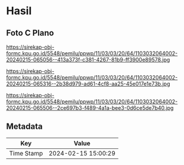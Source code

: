 # Hasil

## Foto C Plano

https://sirekap-obj-formc.kpu.go.id/5548/pemilu/ppwp/11/03/03/20/64/1103032064002-20240215-065056--413a373f-c381-4267-81b9-ff3900e89578.jpg

https://sirekap-obj-formc.kpu.go.id/5548/pemilu/ppwp/11/03/03/20/64/1103032064002-20240215-065316--2b38d979-ad61-4cf8-aa25-45e017e1e73b.jpg

https://sirekap-obj-formc.kpu.go.id/5548/pemilu/ppwp/11/03/03/20/64/1103032064002-20240215-065506--2ce697b3-f489-4a1a-bee3-0d6ce5de7b40.jpg


## Metadata

| Key        | Value               |
| ---------- | ------------------- |
| Time Stamp | 2024-02-15 15:00:29 |



